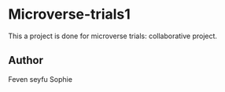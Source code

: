 # Microverse-trials1
This a project is done for microverse trials: collaborative project.

## Author
Feven seyfu
Sophie
